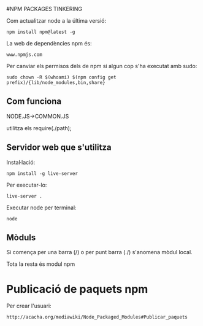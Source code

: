 #NPM PACKAGES TINKERING


Com actualitzar node a la última versió:

    npm install npm@latest -g
 

La web de dependències npm és:

    www.npmjs.com

Per canviar els permisos dels de npm si algun cop s'ha executat amb sudo:

    sudo chown -R $(whoami) $(npm config get prefix)/{lib/node_modules,bin,share}
    


## Com funciona

NODE.JS->COMMON.JS

utilitza els require(./path);


## Servidor web que s'utilitza

Instal·lació:

    npm install -g live-server

Per executar-lo:

    live-server .

Executar node per terminal:

    node


## Mòduls

Si comença per una barra (/) o per punt barra (./) s'anomena mòdul local.

Tota la resta és modul npm


# Publicació de paquets npm

Per crear l'usuari:

    http://acacha.org/mediawiki/Node_Packaged_Modules#Publicar_paquets
